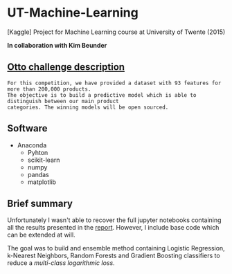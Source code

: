 # UT-Machine-Learning
[Kaggle] Project for Machine Learning course at University of Twente (2015)

**In collaboration with Kim Beunder**

## [Otto challenge description](https://www.kaggle.com/c/otto-group-product-classification-challenge)

```
For this competition, we have provided a dataset with 93 features for more than 200,000 products. 
The objective is to build a predictive model which is able to distinguish between our main product 
categories. The winning models will be open sourced.
```

## Software
* Anaconda
  * Pyhton
  * scikit-learn
  * numpy
  * pandas
  * matplotlib

## Brief summary

Unfortunately I wasn't able to recover the full jupyter notebooks containing all the results presented in the [report](Report/Paper.pdf). However, I include base code which can be extended at will.

The goal was to build and ensemble method containing Logistic Regression, k-Nearest Neighbors, Random Forests and Gradient Boosting classifiers to reduce a _multi-class logarithmic loss_.
